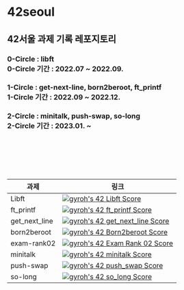 # 42seoul
<h2>42서울 과제 기록 레포지토리<br>

<h3>0-Circle : libft<br>
0-Circle 기간 : 2022.07 ~ 2022.09.<br>

  
<h3>1-Circle : get-next-line, born2beroot, ft_printf<br>
1-Circle 기간 : 2022.09 ~ 2022.12.<br>


  
<h3>2-Circle : minitalk, push-swap, so-long<br>
2-Circle 기간 : 2023.01. ~ <br>

<br><br><br><br>
<table>
  <thead>
    <tr>
      <th>과제</th>
      <th>링크</th>
    </tr>
  </thead>
  <tbody>
    <tr>
      <td>Libft</td>
      <td><a href="https://github.com/JaeSeoKim/badge42"><img src="https://badge42.vercel.app/api/v2/cl5djg455004909mh8s6gxle4/project/2647787" alt="gyroh's 42 Libft Score" /></a></td>
    </tr>
    <tr>
      <td>ft_printf</td>
      <td><a href="https://github.com/JaeSeoKim/badge42"><img src="https://badge42.vercel.app/api/v2/cl5djg455004909mh8s6gxle4/project/2755518" alt="gyroh's 42 ft_printf Score" /></a></td>
    </tr>
    <tr>
      <td>get_next_line</td>
      <td><a href="https://github.com/JaeSeoKim/badge42"><img src="https://badge42.vercel.app/api/v2/cl5djg455004909mh8s6gxle4/project/2755519" alt="gyroh's 42 get_next_line Score" /></a></td>
    </tr>
    <tr>
      <td>born2beroot</td>
      <td><a href="https://github.com/JaeSeoKim/badge42"><img src="https://badge42.vercel.app/api/v2/cl5djg455004909mh8s6gxle4/project/2755517" alt="gyroh's 42 Born2beroot Score" /></a></td>
    </tr>
    <tr>
      <td>exam-rank02</td>
      <td><a href="https://github.com/JaeSeoKim/badge42"><img src="https://badge42.vercel.app/api/v2/cl5djg455004909mh8s6gxle4/project/3001907" alt="gyroh's 42 Exam Rank 02 Score" /></a></td>
    </tr>
    <tr>
      <td>minitalk</td>
      <td><a href="https://github.com/JaeSeoKim/badge42"><img src="https://badge42.vercel.app/api/v2/cl5djg455004909mh8s6gxle4/project/2947350" alt="gyroh's 42 minitalk Score" /></a></td>
    </tr>
    <tr>
      <td>push-swap</td>
      <td><a href="https://github.com/JaeSeoKim/badge42"><img src="https://badge42.vercel.app/api/v2/cl5djg455004909mh8s6gxle4/project/2947349" alt="gyroh's 42 push_swap Score" /></a></td>
    </tr>
    <tr>
      <td>so-long</td>
      <td><a href="https://github.com/JaeSeoKim/badge42"><img src="https://badge42.vercel.app/api/v2/cl5djg455004909mh8s6gxle4/project/2947351" alt="gyroh's 42 so_long Score" /></a></td>
    </tr>
  </tbody>
  </table>
